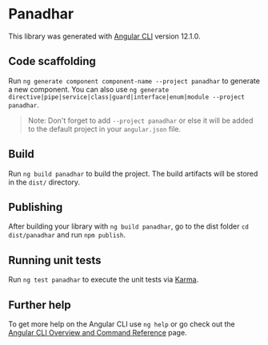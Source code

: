# Panadhar

This library was generated with [Angular CLI](https://github.com/angular/angular-cli) version 12.1.0.

## Code scaffolding

Run `ng generate component component-name --project panadhar` to generate a new component. You can also use `ng generate directive|pipe|service|class|guard|interface|enum|module --project panadhar`.
> Note: Don't forget to add `--project panadhar` or else it will be added to the default project in your `angular.json` file. 

## Build

Run `ng build panadhar` to build the project. The build artifacts will be stored in the `dist/` directory.

## Publishing

After building your library with `ng build panadhar`, go to the dist folder `cd dist/panadhar` and run `npm publish`.

## Running unit tests

Run `ng test panadhar` to execute the unit tests via [Karma](https://karma-runner.github.io).

## Further help

To get more help on the Angular CLI use `ng help` or go check out the [Angular CLI Overview and Command Reference](https://angular.io/cli) page.

